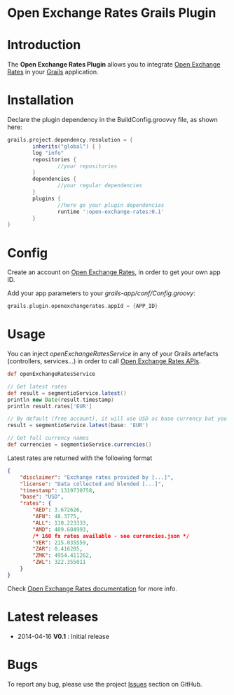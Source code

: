 Open Exchange Rates Grails Plugin
=================================

# Introduction

The **Open Exchange Rates Plugin** allows you to integrate [Open Exchange Rates](http://https://openexchangerates.org/) in your [Grails](http://grails.org) application.


# Installation

Declare the plugin dependency in the BuildConfig.groovvy file, as shown here:

```groovy
grails.project.dependency.resolution = {
		inherits("global") { }
		log "info"
		repositories {
				//your repositories
		}
		dependencies {
				//your regular dependencies
		}
		plugins {
				//here go your plugin dependencies
				runtime ':open-exchange-rates:0.1'
		}
}
```


# Config

Create an account on [Open Exchange Rates](http://https://openexchangerates.org/), in order to get your own app ID.

Add your app parameters to your _grails-app/conf/Config.groovy_:

```groovy
grails.plugin.openexchangerates.appId = {APP_ID}
```


# Usage

You can inject _openExchangeRatesService_ in any of your Grails artefacts (controllers, services...) in order to call [Open Exchange Rates APIs](https://openexchangerates.org/documentation).

```groovy
def openExchangeRatesService

// Get latest rates
def result = segmentioService.latest()
println new Date(result.timestamp)
println result.rates['EUR']

// By default (free account), it will use USD as base currency but you can use other currency
result = segmentioService.latest(base: 'EUR')

// Get full currency names
def currencies = segmentioService.currencies()
```

Latest rates are returned with the following format

```json
{
    "disclaimer": "Exchange rates provided by [...]",
    "license": "Data collected and blended [...]",
    "timestamp": 1319730758,
    "base": "USD",
    "rates": {
        "AED": 3.672626,
        "AFN": 48.3775,
        "ALL": 110.223333,
        "AMD": 409.604993,
        /* 160 fx rates available - see currencies.json */
        "YER": 215.035559,
        "ZAR": 8.416205,
        "ZMK": 4954.411262,
        "ZWL": 322.355011
    }
}
```

Check [Open Exchange Rates documentation](https://openexchangerates.org/documentation) for more info.


# Latest releases

* 2014-04-16 **V0.1** : Initial release


# Bugs

To report any bug, please use the project [Issues](http://github.com/agorapulse/grails-open-exchange-rates/issues) section on GitHub.
